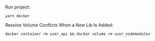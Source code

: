 Run project:

```
yarn docker
```

Resolve Volume Conflicts When a New Lib Is Added:

```
docker container rm user_api && docker volume rm user_nodemodules
```
